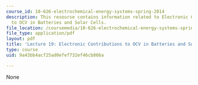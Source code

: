 ```yaml
---
course_id: 10-626-electrochemical-energy-systems-spring-2014
description: This resourse contains information related to Electronic Contributions
  to OCV in Batteries and Solar Cells.
file_location: /coursemedia/10-626-electrochemical-energy-systems-spring-2014/9a43bb4acf25ad0efef732ef46cb866a_MIT10_626S14_Lec19_MZB.pdf
file_type: application/pdf
layout: pdf
title: 'Lecture 19: Electronic Contributions to OCV in Batteries and Solar Cells'
type: course
uid: 9a43bb4acf25ad0efef732ef46cb866a

---
```

None